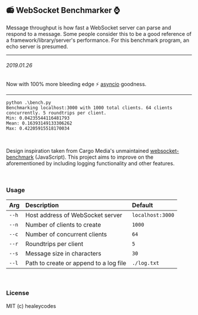 ## :radio: WebSocket Benchmarker :watch:

Message throughput is how fast a WebSocket server can parse and respond to a message. Some people consider this to be a good reference of a framework/library/server's performance. For this benchmark program, an echo server is presumed.

---

###### 2019.01.26

Now with 100% more bleeding edge :zap: [asyncio](https://docs.python.org/3/library/asyncio.html) goodness.

---

```
python .\bench.py
Benchmarking localhost:3000 with 1000 total clients. 64 clients concurrently. 5 roundtrips per client.
Min: 0.04235544116481793
Mean: 0.16393149133306262
Max: 0.42205915518170034
```

<br>

Design inspiration taken from Cargo Media's unmaintained [websocket-benchmark](https://github.com/cargomedia/websocket-benchmark) (JavaScript). This project aims to improve on the aforementioned by including logging functionality and other features.

<br>

### Usage

| Arg   | Description                            | Default         |
| ----- |:---------------------------------------|:----------------|
| `--h` | Host address of WebSocket server       | `localhost:3000`|
| `--n` | Number of clients to create            | `1000`          |
| `--c` | Number of concurrent clients           | `64`            |
| `--r` | Roundtrips per client                  | `5`             |
| `--s` | Message size in characters             | `30`            |
| `--l` | Path to create or append to a log file | `./log.txt`     |

<br>

### License

MIT (c) healeycodes
